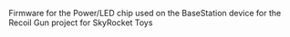 Firmware for the Power/LED chip used on the BaseStation device for the Recoil Gun project for SkyRocket Toys 
